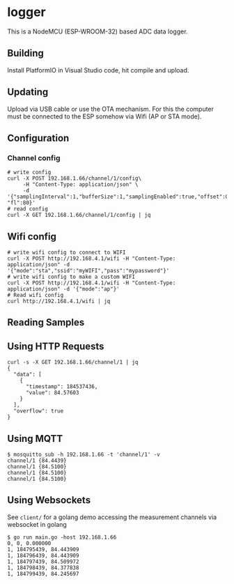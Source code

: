 # logger

This is a NodeMCU (ESP-WROOM-32) based ADC data logger.

## Building

Install PlatformIO in Visual Studio code, hit compile and upload. 

## Updating

Upload via USB cable or use the OTA mechanism. For this the computer must be connected to the ESP somehow via Wifi (AP or STA mode).

## Configuration

### Channel config

```
# write config
curl -X POST 192.168.1.66/channel/1/config\
     -H "Content-Type: application/json" \
     -d '{"samplingInterval":1,"bufferSize":1,"samplingEnabled":true,"offset":0.194,"factor":82.0,"divisor":1.0, "fl":80}'
# read config
curl -X GET 192.168.1.66/channel/1/config | jq
```

## Wifi config

```
# write wifi config to connect to WIFI
curl -X POST http://192.168.4.1/wifi -H "Content-Type: application/json" -d '{"mode":"sta","ssid":"myWIFI","pass":"mypassword"}'
# write wifi config to make a custom WIFI
curl -X POST http://192.168.4.1/wifi -H "Content-Type: application/json" -d '{"mode":"ap"}'
# Read wifi config
curl http://192.168.4.1/wifi | jq
```

## Reading Samples

## Using HTTP Requests

```
curl -s -X GET 192.168.1.66/channel/1 | jq
{
  "data": [
    {
      "timestamp": 184537436,
      "value": 84.57603
    }
  ],
  "overflow": true
}
```

## Using MQTT

```
$ mosquitto_sub -h 192.168.1.66 -t 'channel/1' -v
channel/1 {84.4439}
channel/1 {84.5100}
channel/1 {84.5100}
channel/1 {84.5100}
```

## Using Websockets

See `client/` for a golang demo accessing the measurement channels via websocket in golang

```
$ go run main.go -host 192.168.1.66
0, 0, 0.000000
1, 184795439, 84.443909
1, 184796439, 84.443909
1, 184797439, 84.509972
1, 184798439, 84.377838
1, 184799439, 84.245697
```
